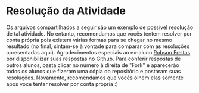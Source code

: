 # Resolução da Atividade
Os arquivos compartilhados a seguir são um exemplo de possível resolução de tal atividade. No entanto, recomendamos que vocês tentem resolver por conta própria pois existem várias formas para se chegar no mesmo resultado (no final, sintam-se à vontade para comparar com as resoluções apresentadas aqui). Agradecimentos especiais ao ex-aluno [Robson Freitas](https://github.com/robsonbfreitas) por disponibilizar suas respostas no Github. Para conferir respostas de outros alunos, basta clicar no número à direita de "Fork" e aparecerão todos os alunos que fizeram uma cópia do repositório e postaram suas resoluções. Novamente, recomendamos que vocês olhem elas somente após voce tentar resolver por conta própria :)
